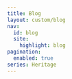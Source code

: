 ```yaml
---
title: Blog
layout: custom/blog
nav:
  id: blog
  site:
    highlight: blog
pagination:
  enabled: true
series: Heritage
---
```


